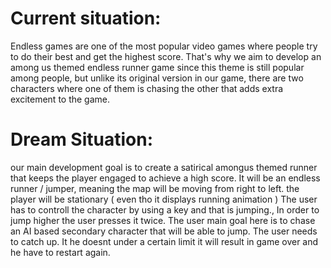 # Current situation:

Endless games are one of the most popular video games where people try to do their best and get the highest score. That's why we aim to develop an among us themed endless runner game since this theme is still popular among people,  but unlike its original version in our game, there are two characters where one of them is chasing the other that adds extra excitement to the game.

# Dream Situation:

our main development goal is to create a satirical amongus themed runner that keeps the player engaged to achieve a high score. It will be an endless runner / jumper, meaning the map will be moving from right to left. the player will be stationary ( even tho it displays running animation ) The user has to controll the character by using a key and that is jumping., In order to jump higher the user presses it twice. The user main goal here is to chase an AI based secondary character that will be able to jump. The user needs to catch up. It he doesnt under a certain limit it will result in game over and he have to restart again.

